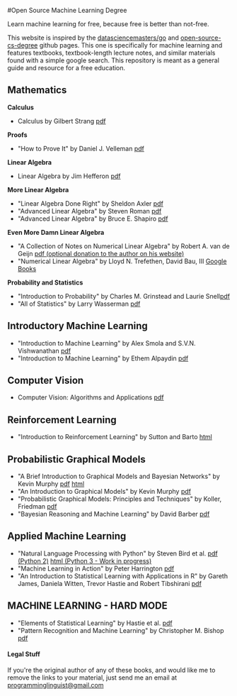 #Open Source Machine Learning Degree

Learn machine learning for free, because free is better than not-free.

This website is inspired by the <a href='https://github.com/datasciencemasters/go'>datasciencemasters/go</a> and <a href='https://github.com/mvillaloboz/open-source-cs-degree'>open-source-cs-degree</a> github pages. This one is specifically for machine learning and features textbooks, textbook-length lecture notes, and similar materials found with a simple google search. This repository is meant as a general guide and resource for a free education. 

## Mathematics

**Calculus**

  * Calculus by Gilbert Strang <a href='http://ocw.mit.edu/ans7870/resources/Strang/Edited/Calculus/Calculus.pdf'>pdf</a>

**Proofs**

  * "How to Prove It" by Daniel J. Velleman <a href='https://opeconomica.files.wordpress.com/2014/08/daniel-j-velleman-how-to-prove-it.pdf'>pdf</a>

**Linear Algebra**

  * Linear Algebra by Jim Hefferon <a href='http://joshua.smcvt.edu/linearalgebra/book.pdf'>pdf</a>

**More Linear Algebra**

  * "Linear Algebra Done Right" by Sheldon Axler <a href='http://fetweb.ju.edu.jo/staff/EE/jrahhal/PDF/sc%20-%20Linear%20Algebra%20Done%20Right.pdf'>pdf</a>
  * "Advanced Linear Algebra" by Steven Roman <a href='http://ksu.edu.sa/sites/py/ar/mpy/departments/math/learnResources/ResourceCenter/Documents/Advanced%20Linear%20Algebra%20-%20Steven%20Roman.pdf'>pdf</a>
  * "Advanced Linear Algebra" by Bruce E. Shapiro <a href='http://beshapiro.com/math462/462notes.pdf'>pdf</a>

**Even More Damn Linear Algebra**

  * "A Collection of Notes on Numerical Linear Algebra" by Robert A. van de Geijn <a href='http://www.cs.utexas.edu/users/flame/Notes/NotesOnNLA.pdf'>pdf (optional donation to the author on his website)</a>
  * "Numerical Linear Algebra" by Lloyd N. Trefethen, David Bau, III <a href='https://books.google.com/books?id=bj-Lu6zjWbEC&pg=PA8&source=gbs_toc_r&cad=3#v=onepage&q&f=false'>Google Books</a>

**Probability and Statistics**

  * "Introduction to Probability" by Charles M. Grinstead and Laurie Snell<a href='https://www.dartmouth.edu/~chance/teaching_aids/books_articles/probability_book/amsbook.mac.pdf'>pdf</a>
  * "All of Statistics" by Larry Wasserman <a href='http://www.ic.unicamp.br/~wainer/cursos/1s2013/ml/livro.pdf'>pdf</a>


## Introductory Machine Learning

  * "Introduction to Machine Learning" by Alex Smola and S.V.N. Vishwanathan <a href='http://alex.smola.org/drafts/thebook.pdf'>pdf</a>
  * "Introduction to Machine Learning" by Ethem Alpaydin <a href='http://stp.lingfil.uu.se/~santinim/ml/2014/Alpaydin2010_IntroductionToMl_2ed.pdf'>pdf</a>

## Computer Vision

  * Computer Vision: Algorithms and Applications <a href='http://szeliski.org/Book/drafts/SzeliskiBook_20100903_draft.pdf'>pdf</a>

## Reinforcement Learning 

  * "Introduction to Reinforcement Learning" by Sutton and Barto <a href='http://webdocs.cs.ualberta.ca/~sutton/book/the-book.html'>html</a>

## Probabilistic Graphical Models

  * "A Brief Introduction to Graphical Models and Bayesian Networks" by Kevin Murphy <a href='http://www.cs.ubc.ca/~murphyk/Bayes/bayes_tutorial.pdf'>pdf</a> <a href='http://www.cs.ubc.ca/~murphyk/Bayes/bnintro.html'>html</a>
  * "An Introduction to Graphical Models" by Kevin Murphy <a href='http://www.cs.ubc.ca/~murphyk/Papers/intro_gm.pdf'>pdf</a>
  * "Probabilistic Graphical Models: Principles and Techniques" by Koller, Friedman <a href='http://vk.com/doc168073_304660839?hash=39a33dd8aa6b141d8a&dl=b667454bc650f66cc0'>pdf</a>
  * "Bayesian Reasoning and Machine Learning" by David Barber <a href='http://web4.cs.ucl.ac.uk/staff/D.Barber/textbook/090310.pdf'>pdf</a>

## Applied Machine Learning

  * "Natural Language Processing with Python" by Steven Bird et al. <a href='http://victoria.lviv.ua/html/fl5/NaturalLanguageProcessingWithPython.pdf'>pdf (Python 2)</a> <a href="http://www.nltk.org/book/">html (Python 3 - Work in progress)</a>
  * "Machine Learning in Action" by Peter Harrington <a href='http://www2.ift.ulaval.ca/~chaib/IFT-4102-7025/public_html/Fichiers/Machine_Learning_in_Action.pdf'>pdf</a>
  * "An Introduction to Statistical Learning with Applications in R" by Gareth James, Daniela Witten, Trevor Hastie and Robert Tibshirani <a href="http://www-bcf.usc.edu/~gareth/ISL/ISLR%20Fourth%20Printing.pdf">pdf</a>

## MACHINE LEARNING - HARD MODE

  * "Elements of Statistical Learning" by Hastie et al. <a href='http://statweb.stanford.edu/~tibs/ElemStatLearn/'>pdf</a>
  * "Pattern Recognition and Machine Learning" by Christopher M. Bishop <a href='http://www.rmki.kfki.hu/~banmi/elte/Bishop%20-%20Pattern%20Recognition%20and%20Machine%20Learning.pdf'>pdf</a>

#### Legal Stuff
If you're the original author of any of these books, and would like me to remove the links to your material, just send me an email at programminglinguist@gmail.com
